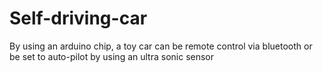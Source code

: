 # Self-driving-car
By using an arduino chip, a toy car can be remote control via bluetooth or be set to auto-pilot by using an ultra sonic sensor
